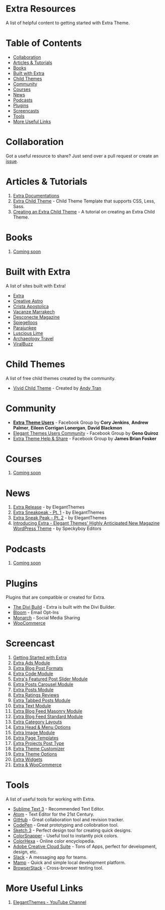 # Extra Resources
A list of helpful content to getting started with Extra Theme.

# Table of Contents
- [Collaboration](#collaboration)
- [Articles & Tutorials](#articles--tutorials)
- [Books](#books)
- [Built with Extra](#built-with-extra)
- [Child Themes](#child-themes)
- [Community](#community)
- [Courses](#courses)
- [News](#news)
- [Podcasts](#podcasts)
- [Plugins](#plugins)
- [Screencasts](#screencasts)
- [Tools](#tools)
- [More Useful Links](#more-useful-links)

# Collaboration
Got a useful resource to share? Just send over a pull request or create an [issue](https://github.com/andyhqtran/Extra-Resources/issues).

# Articles & Tutorials
1. [Extra Documentations](http://www.elegantthemes.com/gallery/extra/documentation/)
2. [Extra Child Theme](https://github.com/elegantthemes/extra-child-theme-init) -  Child Theme Template that supports CSS, Less, Sass.
3. [Creating an Extra Child Theme](https://helloandytran.wordpress.com/2016/01/02/creating-an-extra-child-theme/) - A tutorial on creating an Extra Child Theme.

# Books
1. [Coming soon]()

# Built with Extra
A list of sites built with Extra!
- [Extra](http://elegantthemes.com/preview/Extra/)
- [Creative Astro](http://creativeastro.tv/)
- [Crista Apostolica](http://cristaapostolica.com.br/)
- [Vacanze Marrakech](http://vacanzemarrakech.altervista.org/)
- [Desconecte Magazine](http://www.desconectemagazine.com.br/)
- [Spiegelloos](http://www.spiegelloos.nl/)
- [Parajunkee](http://www.parajunkee.com/)
- [Luscious Lime](http://www.lusciouslime.com/)
- [Archaeology Travel](http://archaeology-travel.com/)
- [ViralBuzz](http://viralbuzz.click/)

# Child Themes
A list of free child themes created by the community.
- [Vivid Child Theme](https://github.com/andyhqtran/vivid-child-theme) - Created by [Andy Tran](http://andytran.me)

# Community
- [**Extra Theme Users**](https://www.facebook.com/groups/835970469778246/) - Facebook Group by **Cory Jenkins**, **Andrew Palmer**,
**Eileen Corrigan Lonergan**, **David Blackmon**
- [Elegant Themes Users Community](https://www.facebook.com/groups/ElegantThemesUserCommunity/) - Facebook Group by **Geno Quiroz**
- [Extra Theme Help & Share](https://www.facebook.com/groups/974663089258835/) - Facebook Group by **James Brian Fosker**

# Courses
1. [Coming soon]()

# News
1. [Extra Release](http://www.elegantthemes.com/blog/theme-releases/extra) - by ElegantThemes
2. [Extra Sneakpeak - Pt. 1](http://www.elegantthemes.com/blog/theme-sneak-peeks/breaking-news-we-are-working-on-a-new-theme-and-its-called-extra) - by ElegantThemes
3. [Extra Sneak Peak - Pt. 2](http://www.elegantthemes.com/blog/theme-sneak-peeks/a-closer-look-at-extra) - by ElegantThemes
4. [Introducing Extra - Elegant Themes' Highly Anticipated New Magazine WordPress Theme](http://speckyboy.com/2015/12/16/extra-magazine-wordpress-theme/) - by Speckyboy Editors

# Podcasts
1. [Coming soon]()

# Plugins
Plugins that are compatible or created for Extra.
- [The Divi Build](http://www.elegantthemes.com/plugins/divi-builder/) - Extra is built with the Divi Builder.
- [Bloom](http://cdn.elegantthemes.com/images/bloom_plugin_main_image.png) - Email Opt-Ins
- [Monarch](http://www.elegantthemes.com/plugins/monarch/) - Social Media Sharing
- [WooCommerce](https://www.woothemes.com/woocommerce/)

# Screencast
1. [Getting Started with Extra](https://www.youtube.com/watch?v=JDSg9eq4LIc)
2. [Extra Ads Module](https://www.youtube.com/watch?v=plMsdYRGmS4)
3. [Extra Blog Post Formats](https://www.youtube.com/watch?v=wJsoenS2Sn0)
4. [Extra Code Module](https://www.youtube.com/watch?v=ql3nQgc09S4)
5. [Extra's Featured Post Slider Module](https://www.youtube.com/watch?v=mOcC9niPxwY)
6. [Extra Posts Carousel Module](https://www.youtube.com/watch?v=aO4Jin1e0qE)
7. [Extra Posts Module](https://www.youtube.com/watch?v=BPrTqZeLOb0)
8. [Extra Ratings Reviews](https://www.youtube.com/watch?v=qYojBpxo87A)
9. [Extra Tabbed Posts Module](https://www.youtube.com/watch?v=PbBLU03E3BQ)
10. [Extra Text Module](https://www.youtube.com/watch?v=BcxcKzQs5ig)
11. [Extra Blog Feed Masonry Module](https://www.youtube.com/watch?v=wE6y-9RAqok)
12. [Extra Blog Feed Standard Module](https://www.youtube.com/watch?v=p6QyV8NlPtU)
13. [Extra Category Layouts](https://www.youtube.com/watch?v=30SVxnjdnxc)
14. [Extra Head & Menu Options](https://www.youtube.com/watch?v=1K8SzLpMfzg)
15. [Extra Image Module](https://www.youtube.com/watch?v=3NOlk1gzLcw)
16. [Extra Page Templates](https://www.youtube.com/watch?v=205xNpapvR4)
17. [Extra Projects Post Type](https://www.youtube.com/watch?v=nEmwXh8t_08)
18. [Extra Theme Customizer](https://www.youtube.com/watch?v=X9lUCbUXmXw)
19. [Extra Theme Options](https://www.youtube.com/watch?v=7MvSxmGW02U)
20. [Extra Widgets](https://www.youtube.com/watch?v=rZmROeWtMqE)
21. [Extra & WooCommerce](https://www.youtube.com/watch?v=v5TRyH8eqIg)

# Tools
A list of useful tools for working with Extra.
- [Sublime Text 3](http://www.sublimetext.com/3) - Recommended Text Editor.
- [Atom](https://atom.io/) - Text Editor for the 21st Century.
- [GitHub](http://github.com) - Great collaboration tool and revision tracker.
- [CodePen](https://codepen.io) - Great prototyping and collobration tool.
- [Sketch 3](https://www.sketchapp.com/) - Perfect design tool for creating quick designs.
- [ColorSnapper](http://colorsnapper.com/) - Useful tool to instantly pick colors.
- [ColorHexa](http://www.colorhexa.com/) - Online color encyclopedia.
- [Adobe Creative Cloud Suite](http://www.adobe.com/creativecloud.html) - Tons of Apps, perfect for development, design, etc.
- [Slack](https://slack.com/) - A messaging app for teams.
- [Mamp](https://www.mamp.info/en/) - Quick and simple local development platform.
- [BrowserStack](https://www.browserstack.com) - Cross-browser testing tool.

# More Useful Links
1. [ElegantThemes - YouTube Channel](https://www.youtube.com/channel/UCuasRuWliU48RwnKXf9GesA)
